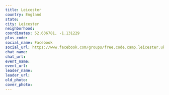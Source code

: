 ```yaml
---
title: Leicester
country: England
state: 
city: Leicester
neighborhood: 
coordinates: 52.636781, -1.131229
plus_code:
social_name: Facebook
social_url: https://www.facebook.com/groups/free.code.camp.leicester.uk
chat_name:
chat_url:
event_name:
event_url:
leader_name:
leader_url:
old_photo: 
cover_photo:
---
```

